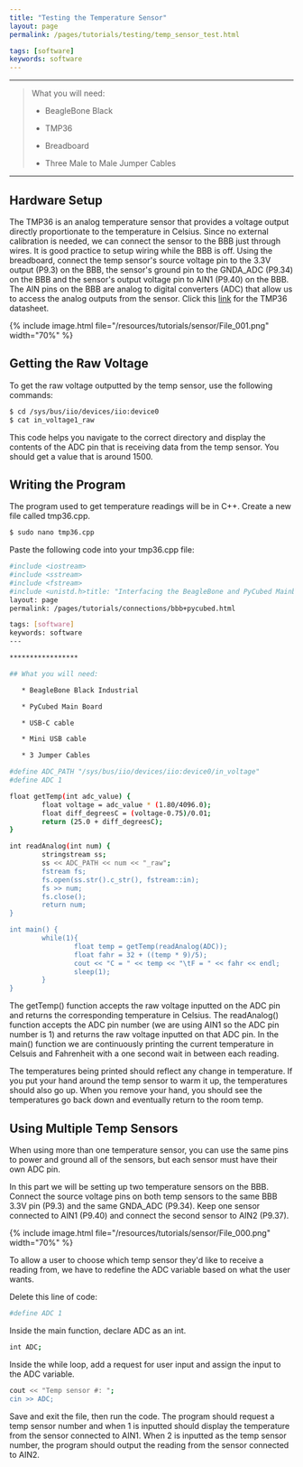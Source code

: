 ```yaml
---
title: "Testing the Temperature Sensor"
layout: page
permalink: /pages/tutorials/testing/temp_sensor_test.html

tags: [software]
keywords: software
---
```


*****************

> What you will need:
>
>   * BeagleBone Black
>
>   * TMP36
>
>   * Breadboard
>
>   * Three Male to Male Jumper Cables

*****************

## Hardware Setup

The TMP36 is an analog temperature sensor that provides a voltage output directly proportionate to the temperature in Celsius. Since no external calibration is needed, we can connect the sensor to the BBB just through wires. It is good practice to setup wiring while the BBB is off. Using the breadboard, connect the temp sensor's source voltage pin to the 3.3V output (P9.3) on the BBB, the sensor's ground pin to the GNDA_ADC (P9.34) on the BBB and the sensor's output voltage pin to AIN1 (P9.40) on the BBB. The AIN pins on the BBB are analog to digital converters (ADC) that allow us to access the analog outputs from the sensor. Click this [link](https://www.analog.com/media/en/technical-documentation/data-sheets/TMP35_36_37.pdf) for the TMP36 datasheet. 

{% include image.html file="/resources/tutorials/sensor/File_001.png" width="70%" %}

## Getting the Raw Voltage

To get the raw voltage outputted by the temp sensor, use the following commands:
```bash
$ cd /sys/bus/iio/devices/iio:device0
$ cat in_voltage1_raw
```
This code helps you navigate to the correct directory and display the contents of the ADC pin that is receiving data from the temp sensor. You should get a value that is around 1500.

## Writing the Program

The program used to get temperature readings will be in C++. Create a new file called tmp36.cpp.

```bash
$ sudo nano tmp36.cpp
```

Paste the following code into your tmp36.cpp file:

```bash
#include <iostream>
#include <sstream>
#include <fstream>
#include <unistd.h>title: "Interfacing the BeagleBone and PyCubed Mainboard"
layout: page
permalink: /pages/tutorials/connections/bbb+pycubed.html

tags: [software]
keywords: software
---

*****************

## What you will need:

   * BeagleBone Black Industrial

   * PyCubed Main Board

   * USB-C cable

   * Mini USB cable

   * 3 Jumper Cables

#define ADC_PATH "/sys/bus/iio/devices/iio:device0/in_voltage"
#define ADC 1

float getTemp(int adc_value) {
        float voltage = adc_value * (1.80/4096.0);
        float diff_degreesC = (voltage-0.75)/0.01;
        return (25.0 + diff_degreesC);
}

int readAnalog(int num) {
        stringstream ss;
        ss << ADC_PATH << num << "_raw";
        fstream fs;
        fs.open(ss.str().c_str(), fstream::in);
        fs >> num;
        fs.close();
        return num;
}

int main() {
        while(1){
                float temp = getTemp(readAnalog(ADC));
                float fahr = 32 + ((temp * 9)/5);
                cout << "C = " << temp << "\tF = " << fahr << endl;
                sleep(1);
        }
}
```
The getTemp() function accepts the raw voltage inputted on the ADC pin and returns the corresponding temperature in Celsius. The readAnalog() function accepts the ADC pin number (we are using AIN1 so the ADC pin number is 1) and returns the raw voltage inputted on that ADC pin. In the main() function we are continuously printing the current temperature in Celsuis and Fahrenheit with a one second wait in between each reading. 

The temperatures being printed should reflect any change in temperature. If you put your hand around the temp sensor to warm it up, the temperatures should also go up. When you remove your hand, you should see the temperatures go back down and eventually return to the room temp.

## Using Multiple Temp Sensors

When using more than one temperature sensor, you can use the same pins to power and ground all of the sensors, but each sensor must have their own ADC pin. 

In this part we will be setting up two temperature sensors on the BBB. Connect the source voltage pins on both temp sensors to the same BBB 3.3V pin (P9.3) and the same GNDA_ADC (P9.34). Keep one sensor connected to AIN1 (P9.40) and connect the second sensor to AIN2 (P9.37).

{% include image.html file="/resources/tutorials/sensor/File_000.png" width="70%" %}

To allow a user to choose which temp sensor they'd like to receive a reading from, we have to redefine the ADC variable based on what the user wants. 

Delete this line of code:

```bash
#define ADC 1
```

Inside the main function, declare ADC as an int.

```bash
int ADC;
```

Inside the while loop, add a request for user input and assign the input to the ADC variable.

```bash
cout << "Temp sensor #: ";
cin >> ADC;
```
Save and exit the file, then run the code. The program should request a temp sensor number and when 1 is inputted should display the temperature from the sensor connected to AIN1. When 2 is inputted as the temp sensor number, the program should output the reading from the sensor connected to AIN2.